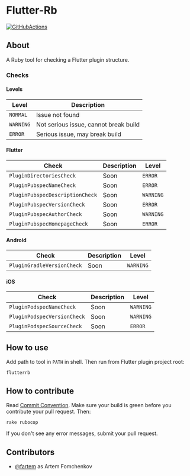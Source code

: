 # Flutter-Rb

[![GitHubActions](https://github.com/fartem/flutter-rb/workflows/Build/badge.svg)](https://github.com/fartem/flutter-rb/actions?query=workflow%3ARuby)

## About

A Ruby tool for checking a Flutter plugin structure.

### Checks

#### Levels

| Level | Description |
| --- | --- |
| `NORMAL` | Issue not found |
| `WARNING` | Not serious issue, cannot break build |
| `ERROR` | Serious issue, may break build |

#### Flutter

| Check | Description | Level |
| --- | --- | --- |
| `PluginDirectoriesCheck` | Soon | `ERROR` |
| `PluginPubspecNameCheck` | Soon | `ERROR` |
| `PluginPubspecDescriptionCheck` | Soon | `WARNING` |
| `PluginPubspecVersionCheck` | Soon | `ERROR` |
| `PluginPubspecAuthorCheck` | Soon | `WARNING` |
| `PluginPubspecHomepageCheck` | Soon | `ERROR` |

#### Android

| Check | Description | Level |
| --- | --- | --- |
| `PluginGradleVersionCheck` | Soon | `WARNING` |

#### iOS

| Check | Description | Level |
| --- | --- | --- |
| `PluginPodspecNameCheck` | Soon | `WARNING` |
| `PluginPodspecVersionCheck` | Soon | `WARNING` |
| `PluginPodspecSourceCheck` | Soon | `ERROR` |

## How to use

Add path to tool in `PATH` in shell. Then run from Flutter plugin project root:

```shell
flutterrb
```

## How to contribute

Read [Commit Convention](https://github.com/fartem/repository-rules/blob/master/commit-convention/COMMIT_CONVENTION.md). Make sure your build is green before you contribute your pull request. Then:

```shell
rake rubocop
```

If you don't see any error messages, submit your pull request.

## Contributors

- [@fartem](https://github.com/fartem) as Artem Fomchenkov
